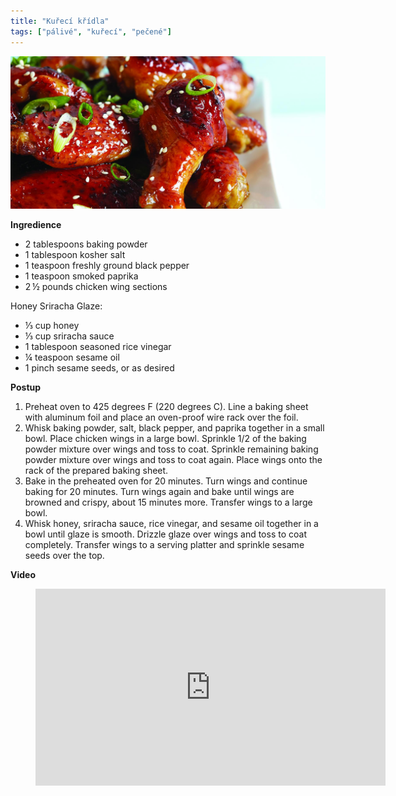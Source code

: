 ```yaml
---
title: "Kuřecí křídla"
tags: ["pálivé", "kuřecí", "pečené"]
---
```


![Kuřecí křídla](./images/kurecikridla.jpg)

**Ingredience**

- 2 tablespoons baking powder
- 1 tablespoon kosher salt
- 1 teaspoon freshly ground black pepper
- 1 teaspoon smoked paprika
- 2 ½ pounds chicken wing sections

Honey Sriracha Glaze:

- ⅓ cup honey
- ⅓ cup sriracha sauce
- 1 tablespoon seasoned rice vinegar
- ¼ teaspoon sesame oil
- 1 pinch sesame seeds, or as desired

**Postup**

1. Preheat oven to 425 degrees F (220 degrees C). Line a baking sheet with aluminum foil and place an oven-proof wire rack over the foil.
2. Whisk baking powder, salt, black pepper, and paprika together in a small bowl. Place chicken wings in a large bowl. Sprinkle 1/2 of the baking powder mixture over wings and toss to coat. Sprinkle remaining baking powder mixture over wings and toss to coat again. Place wings onto the rack of the prepared baking sheet.
3. Bake in the preheated oven for 20 minutes. Turn wings and continue baking for 20 minutes. Turn wings again and bake until wings are browned and crispy, about 15 minutes more. Transfer wings to a large bowl.
4. Whisk honey, sriracha sauce, rice vinegar, and sesame oil together in a bowl until glaze is smooth. Drizzle glaze over wings and toss to coat completely. Transfer wings to a serving platter and sprinkle sesame seeds over the top.

**Video**

<figure class="video_container">
 <iframe width="560" height="315" src="https://www.youtube.com/embed/BDVg0u2YQ7Q" frameborder="0" allow="accelerometer; autoplay; encrypted-media; gyroscope; picture-in-picture" allowfullscreen></iframe>
</figure>
